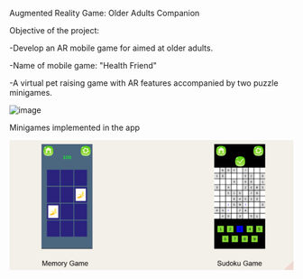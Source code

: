 Augmented Reality Game: Older Adults Companion

Objective of the project:

  -Develop an AR mobile game for aimed at older adults.
  
  -Name of mobile game: "Health Friend"
  
  -A virtual pet raising game with AR features accompanied by two puzzle minigames.

<img width="208" alt="image" src="https://github.com/user-attachments/assets/85b528c3-b0a6-410a-85f3-64862ee972f7">


Minigames implemented in the app

<img src="https://github.com/wx2222/Health-Friend/blob/master/Screenshot%20(1).png">
